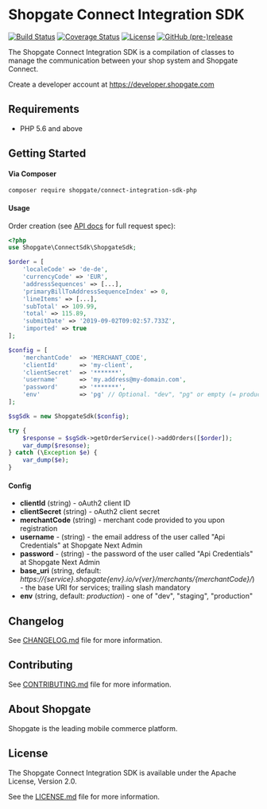# Shopgate Connect Integration SDK

[![Build Status](https://travis-ci.org/shopgate/connect-integration-sdk-php.svg?branch=master)](https://travis-ci.org/shopgate/connect-integration-sdk-php)
[![Coverage Status](https://coveralls.io/repos/github/shopgate/connect-integration-sdk-php/badge.svg?branch=master)](https://coveralls.io/github/shopgate/connect-integration-sdk-php?branch=master)
[![License](https://img.shields.io/badge/License-Apache%202.0-blue.svg)](https://opensource.org/licenses/Apache-2.0)
[![GitHub (pre-)release](https://img.shields.io/github/release/shopgate/connect-integration-sdk-php/all.svg)](https://github.com/shopgate/connect-integration-sdk-php/releases)

The Shopgate Connect Integration SDK is a compilation of classes to manage the communication between your shop system and Shopgate Connect.

Create a developer account at https://developer.shopgate.com

## Requirements
* PHP 5.6 and above

## Getting Started
#### Via Composer
```composer require shopgate/connect-integration-sdk-php```


#### Usage
Order creation (see [API docs](https://s3.eu-central-1.amazonaws.com/shopgatedevcloud-bigapi/swagger-docs/omni/static.html?url=https://s3.eu-central-1.amazonaws.com/shopgatedevcloud-bigapi/swagger-docs/omni/order-crud.yaml#/SalesOrder/createSalesOrders) for full request spec):
```php
<?php
use Shopgate\ConnectSdk\ShopgateSdk;

$order = [
    'localeCode' => 'de-de',
    'currencyCode' => 'EUR',
    'addressSequences' => [...],
    'primaryBillToAddressSequenceIndex' => 0,
    'lineItems' => [...],
    'subTotal' => 109.99,
    'total' => 115.89,
    'submitDate' => '2019-09-02T09:02:57.733Z',
    'imported' => true
];

$config = [
    'merchantCode'  => 'MERCHANT_CODE',
    'clientId'      => 'my-client',
    'clientSecret'  => '*******',
    'username'      => 'my.address@my-domain.com',
    'password'      => '*******',
    'env'           => 'pg' // Optional. "dev", "pg" or empty (= production)
];

$sgSdk = new ShopgateSdk($config);

try {
    $response = $sgSdk->getOrderService()->addOrders([$order]);
    var_dump($resonse);
} catch (\Exception $e) {
    var_dump($e);
}
```

#### Config

* __clientId__ (string) - oAuth2 client ID
* __clientSecret__ (string) - oAuth2 client secret
* __merchantCode__ (string) - merchant code provided to you upon registration
* __username__ - (string) - the email address of the user called "Api Credentials" at Shopgate Next Admin
* __password__ - (string) - the password of the user called "Api Credentials" at Shopgate Next Admin
* __base_uri__ (string, default: _https://{service}.shopgate{env}.io/v{ver}/merchants/{merchantCode}/_) - the base URI for services; trailing slash mandatory
* __env__ (string, default: _production_) - one of "dev", "staging", "production"

## Changelog

See [CHANGELOG.md](CHANGELOG.md) file for more information.

## Contributing

See [CONTRIBUTING.md](docs/CONTRIBUTING.md) file for more information.

## About Shopgate

Shopgate is the leading mobile commerce platform.

## License

The Shopgate Connect Integration SDK is available under the Apache License, Version 2.0.

See the [LICENSE.md](LICENSE.md) file for more information.

[Guzzle]:http://docs.guzzlephp.org/en/stable/request-options.html

